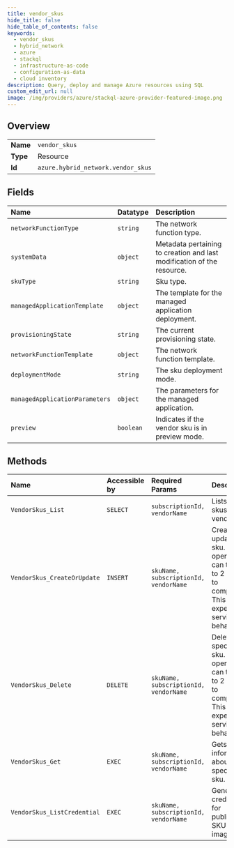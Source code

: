 ```yaml
---
title: vendor_skus
hide_title: false
hide_table_of_contents: false
keywords:
  - vendor_skus
  - hybrid_network
  - azure    
  - stackql
  - infrastructure-as-code
  - configuration-as-data
  - cloud inventory
description: Query, deploy and manage Azure resources using SQL
custom_edit_url: null
image: /img/providers/azure/stackql-azure-provider-featured-image.png
---
```

  
    

## Overview
<table><tbody>
<tr><td><b>Name</b></td><td><code>vendor_skus</code></td></tr>
<tr><td><b>Type</b></td><td>Resource</td></tr>
<tr><td><b>Id</b></td><td><code>azure.hybrid_network.vendor_skus</code></td></tr>
</tbody></table>

## Fields
| Name | Datatype | Description |
|:-----|:---------|:------------|
| `networkFunctionType` | `string` | The network function type. |
| `systemData` | `object` | Metadata pertaining to creation and last modification of the resource. |
| `skuType` | `string` | Sku type. |
| `managedApplicationTemplate` | `object` | The template for the managed application deployment. |
| `provisioningState` | `string` | The current provisioning state. |
| `networkFunctionTemplate` | `object` | The network function template. |
| `deploymentMode` | `string` | The sku deployment mode. |
| `managedApplicationParameters` | `object` | The parameters for the managed application. |
| `preview` | `boolean` | Indicates if the vendor sku is in preview mode. |
## Methods
| Name | Accessible by | Required Params | Description |
|:-----|:--------------|:----------------|:------------|
| `VendorSkus_List` | `SELECT` | `subscriptionId, vendorName` | Lists all the skus of a vendor. |
| `VendorSkus_CreateOrUpdate` | `INSERT` | `skuName, subscriptionId, vendorName` | Creates or updates a sku. This operation can take up to 2 hours to complete. This is expected service behavior. |
| `VendorSkus_Delete` | `DELETE` | `skuName, subscriptionId, vendorName` | Deletes the specified sku. This operation can take up to 2 hours to complete. This is expected service behavior. |
| `VendorSkus_Get` | `EXEC` | `skuName, subscriptionId, vendorName` | Gets information about the specified sku. |
| `VendorSkus_ListCredential` | `EXEC` | `skuName, subscriptionId, vendorName` | Generate credentials for publishing SKU images. |
